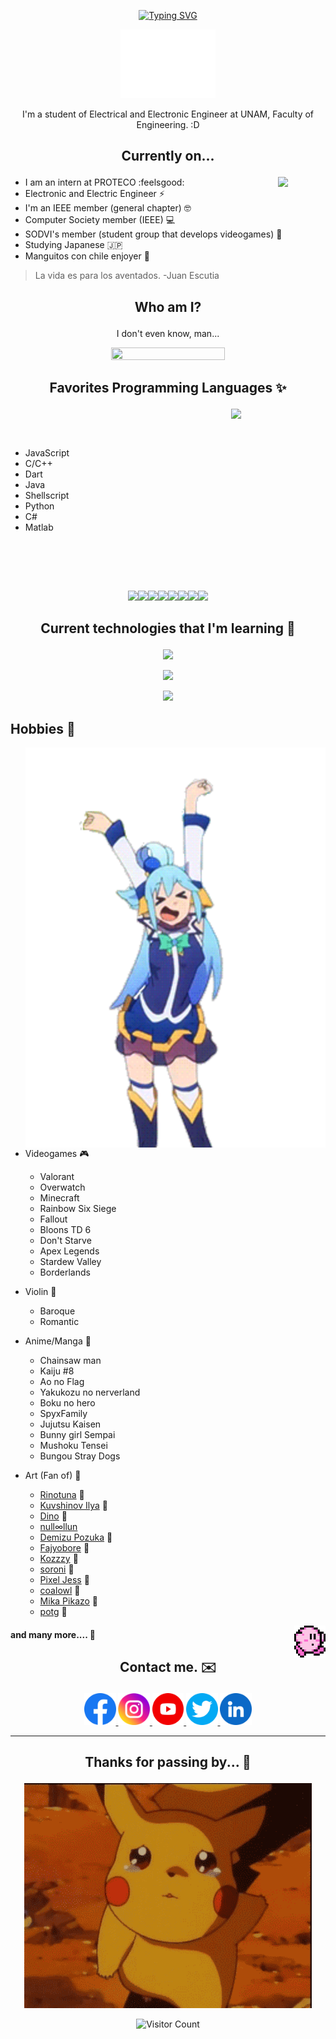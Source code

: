 
<p align = "center">
	<a href="https://git.io/typing-svg"><img src="https://readme-typing-svg.demolab.com?font=+Montserrat+Alternates+&duration=1000&pause=500&color=6CC1C6&background=53FFD000&center=true&width=435&lines=Hi!;Deivi's+here+C%3A" alt="Typing SVG" /></a>
</p>

<p align = "center">
  <img src="gif/hellofox.gif" width="30%"   />
</p>

[//]: <> (<p align="right">)
[//]: <> (    <img src="https://komarev.com/ghpvc/?username=se2510&color=9afbfc&style=plastic&label=+Curiosos+Encontrados+:3">)
[//]: <> (</p>)

<p align="center">
	I'm a student of Electrical and Electronic Engineer at UNAM, Faculty of Engineering. :D
</p>
<!--  -->

[//]:<p align = "center">
[//]:  <img src="gif/dazai.gif" width="498" height="276"  />
[//]:</p>



## <p align="center"> Currently on... </p>

<p>
  <img src="gif/catinteresting.gif" align = "right" width="15%"  />
</p>

- I am an intern at PROTECO :feelsgood:
- Electronic and Electric Engineer ⚡
- I'm an IEEE member (general chapter) 🤓
- Computer Society member (IEEE) 💻
- SODVI's member (student group that develops videogames) 👾
- Studying Japanese :jp:
- Manguitos con chile enjoyer 🥭

> La vida es para los aventados. -Juan Escutia



## <p align="center"> Who am I? </p>


<p align="center">
I don't even know, man...
</p>

<p align = "center">
  <a href="https://github.com/anuraghazra/github-readme-stats">
  <img src="https://github-readme-stats.vercel.app/api?username=se2510&show_icons=true&theme=react&rank_icon=github"  width="60%" height="60%"  />
  </a>
</p> 

## <p align="center"> Favorites Programming Languages :sparkles: </p>



<p>
  <a href="https://github.com/anuraghazra/github-readme-stats">
  <img align="right" src="https://github-readme-stats.vercel.app/api/top-langs/?username=se2510&langs_count=6&theme=react&layout=donut-vertical" align = "right" width="30%" />
  </a>
</p> 
<br>
<p>
</p>
<br>

- JavaScript 
- C/C++
- Dart
- Java
- Shellscript
- Python
- C#
- Matlab

[//]:<p align = "center">
[//]:  <img src="gif/catzilla.gif"  width="40%" height="40%"  />
[//]:</p> 
<br>
<p>
</p>
<br>

<br>
<p align="center">
  <img src="https://i.giphy.com/media/XAxylRMCdpbEWUAvr8/giphy.webp" width="100"><img src="https://i.giphy.com/media/fsEaZldNC8A1PJ3mwp/giphy.webp" width="100"><img src="https://media3.giphy.com/media/ln7z2eWriiQAllfVcn/200w.webp" width="100"><img src="https://i.giphy.com/media/eNAsjO55tPbgaor7ma/200w.webp" width="100"><img src="https://i.giphy.com/media/VgGthkhUvGgOit7Y9i/giphy.webp" width="100"><img src="https://media3.giphy.com/media/kdFc8fubgS31b8DsVu/giphy.webp" width="100"><img src="https://i.giphy.com/media/KzJkzjggfGN5Py6nkT/200.webp" width="100"><img src="https://i.giphy.com/media/IdyAQJVN2kVPNUrojM/200.webp" width="100">
</p>

## <p align="center"> Current technologies that I'm learning 👾 </p>

<p align="center">
  <a href="https://skillicons.dev">
    <img src="https://skillicons.dev/icons?i=git,js,c,cpp,cs,python,java,php" width="700"/>
  </a>
</p>
<p align="center">
  <a href="https://skillicons.dev">
    <img src="https://skillicons.dev/icons?i=matlab,github,flutter,dart,bash,mysql,latex,md" width="700"/>
  </a>
</p>
<p align="center">
  <a href="https://skillicons.dev">
    <img src="https://skillicons.dev/icons?i=docker,godot,react,angular,nodejs,nextjs,mongodb,arduino" width="700"/>
  </a>
</p>


## Hobbies :cherry_blossom:



  <img src="gif/aquadance.gif" align = "right" width="480" height="640"  />
</p> 

- Videogames :video_game:
    - Valorant
    - Overwatch
    - Minecraft
    - Rainbow Six Siege
    - Fallout
    - Bloons TD 6
    - Don't Starve
    - Apex Legends
    - Stardew Valley
    - Borderlands

- Violin :violin:
    - Baroque
    - Romantic

- Anime/Manga :book:
    - Chainsaw man
    - Kaiju #8
    - Ao no Flag
    - Yakukozu no nerverland
    - Boku no hero
    - SpyxFamily
    - Jujutsu Kaisen
    - Bunny girl Sempai
    - Mushoku Tensei
    - Bungou Stray Dogs

- Art (Fan of) :art:
    - [Rinotuna][rinot] :blue_heart:
    - [Kuvshinov Ilya][kuv] :blue_heart:
    - [Dino][din] :blue_heart:
    - [null∞llun][null]
    - [Demizu Pozuka][dem] :blue_heart:
    - [Fajyobore][faj] :blue_heart:
    - [Kozzzy][koz] :blue_heart:
    - [soroni][sor] :blue_heart:
    - [Pixel Jess][jess] :blue_heart:
    - [coalowl][coal] :blue_heart:
    - [Mika Pikazo][mika] :blue_heart:
    - [potg][po] :blue_heart:
<p>
  <img src="gif/kirbywalk.gif" align = "right" width="10%" height="10%"  />
</p>

<p>
  
#### and many more....  :blue_heart:

[rinot]: https://twitter.com/rinotuna
[din]: https://twitter.com/Dino_illus
[faj]: https://twitter.com/fajyobore323
[koz]: https://twitter.com/kozzz_y
[sor]: https://twitter.com/sorrowny
[jess]: https://twitter.com/pixeljess
[coal]: https://twitter.com/coalowl
[mika]: https://twitter.com/MikaPikaZo
[po]: https://twitter.com/potg333
[kuv]: https://twitter.com/Kuvshinov_Ilya
[null]: https://twitter.com/nulllllllun
[dem]: https://twitter.com/DemizuPosuka

<b>


</b>



<b>



</b>

## <p align="center"> Contact me.  :envelope: </p>

 <!-- <p>
  <img src="gif/catwork.gif" align = "right" width="250"   />
</p>  -->


<div align="center">
<a href="https://www.facebook.com/Dont.fck.me/">
  <img src="img/facebook.png" width="10%" alt="Facebook">
</a>

<a href="https://www.instagram.com/mr.cuac/">
  <img src="img/instagram.png" width="10%" alt="Instagram">
</a>

<a href="https://www.youtube.com/channel/UCmRRrVEQ0wpG1uFUz-sRrLA">
  <img src="img/youtube.png" width="10%" alt="Youtube">
</a>

<a href="https://twitter.com/MrMiaaau">
  <img src="img/twitter.png" width="10%" alt="Twitter / X">
</a>

<a href="https://www.linkedin.com/in/david-elias-gonz%C3%A1lez-garc%C3%ADa-569a9a207/">
  <img src="img/linkedin.png" width="10%" alt="Linkedin">
</a>
</div>









***

## 	<p align="center"> Thanks for passing by... :flags: </p>
	
<p align = "center">
  <img src="gif/byepikachu.gif"  width="460" height="360"  />
</p> 
<p align = "center">
	<img alt="Visitor Count" src="https://profile-counter.glitch.me/{se2510}/count.svg">
</p> 

